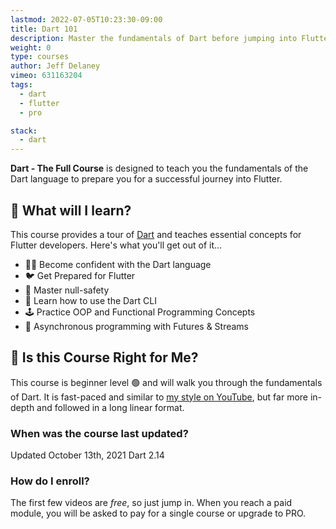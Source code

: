 ```yaml
---
lastmod: 2022-07-05T10:23:30-09:00
title: Dart 101
description: Master the fundamentals of Dart before jumping into Flutter
weight: 0
type: courses
author: Jeff Delaney
vimeo: 631163204
tags:
  - dart
  - flutter
  - pro

stack:
  - dart
---
```


**Dart - The Full Course** is designed to teach you the fundamentals of the Dart language to prepare you for a successful journey into Flutter.

## 🦄 What will I learn?

This course provides a tour of [Dart](https://dart.dev/) and teaches essential concepts for Flutter developers. Here's what you'll get out of it...

- 👨‍🎤 Become confident with the Dart language
- 🐦 Get Prepared for Flutter
- 🦺 Master null-safety
- 🦾 Learn how to use the Dart CLI
- 🕹️ Practice OOP and Functional Programming Concepts
- 🌊 Asynchronous programming with Futures & Streams

## 🤔 Is this Course Right for Me?

This course is beginner level 🟢 and will walk you through the fundamentals of Dart. It is fast-paced and similar to [my style on YouTube](https://www.youtube.com/channel/UCsBjURrPoezykLs9EqgamOA?), but far more in-depth and followed in a long linear format.

### When was the course last updated?

<span class="tag tag-sm tag-pro">Updated October 13th, 2021</span> <span class="tag tag-sm tag-flutter">Dart 2.14</span>

### How do I enroll?

The first few videos are _free_, so just jump in. When you reach a paid module, you will be asked to pay for a single course or upgrade to PRO.
